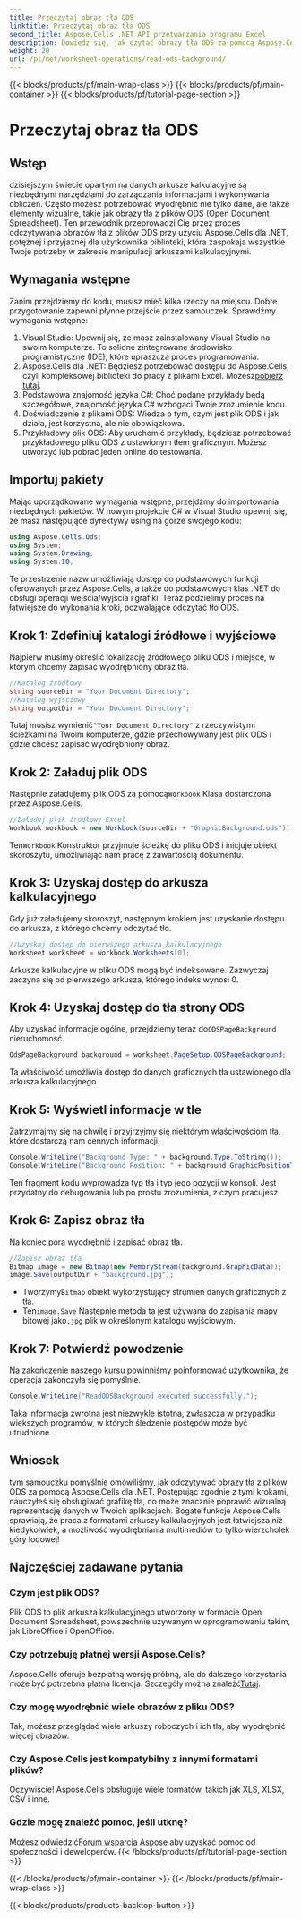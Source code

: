 ```yaml
---
title: Przeczytaj obraz tła ODS
linktitle: Przeczytaj obraz tła ODS
second_title: Aspose.Cells .NET API przetwarzania programu Excel
description: Dowiedz się, jak czytać obrazy tła ODS za pomocą Aspose.Cells dla .NET dzięki temu kompleksowemu samouczkowi krok po kroku. Idealne dla programistów i entuzjastów.
weight: 20
url: /pl/net/worksheet-operations/read-ods-background/
---
```


{{< blocks/products/pf/main-wrap-class >}}
{{< blocks/products/pf/main-container >}}
{{< blocks/products/pf/tutorial-page-section >}}

# Przeczytaj obraz tła ODS

## Wstęp
dzisiejszym świecie opartym na danych arkusze kalkulacyjne są niezbędnymi narzędziami do zarządzania informacjami i wykonywania obliczeń. Często możesz potrzebować wyodrębnić nie tylko dane, ale także elementy wizualne, takie jak obrazy tła z plików ODS (Open Document Spreadsheet). Ten przewodnik przeprowadzi Cię przez proces odczytywania obrazów tła z plików ODS przy użyciu Aspose.Cells dla .NET, potężnej i przyjaznej dla użytkownika biblioteki, która zaspokaja wszystkie Twoje potrzeby w zakresie manipulacji arkuszami kalkulacyjnymi.
## Wymagania wstępne
Zanim przejdziemy do kodu, musisz mieć kilka rzeczy na miejscu. Dobre przygotowanie zapewni płynne przejście przez samouczek. Sprawdźmy wymagania wstępne:
1. Visual Studio: Upewnij się, że masz zainstalowany Visual Studio na swoim komputerze. To solidne zintegrowane środowisko programistyczne (IDE), które upraszcza proces programowania.
2.  Aspose.Cells dla .NET: Będziesz potrzebować dostępu do Aspose.Cells, czyli kompleksowej biblioteki do pracy z plikami Excel. Możesz[pobierz tutaj](https://releases.aspose.com/cells/net/).
3. Podstawowa znajomość języka C#: Choć podane przykłady będą szczegółowe, znajomość języka C# wzbogaci Twoje zrozumienie kodu.
4. Doświadczenie z plikami ODS: Wiedza o tym, czym jest plik ODS i jak działa, jest korzystna, ale nie obowiązkowa.
5. Przykładowy plik ODS: Aby uruchomić przykłady, będziesz potrzebować przykładowego pliku ODS z ustawionym tłem graficznym. Możesz utworzyć lub pobrać jeden online do testowania.
## Importuj pakiety
Mając uporządkowane wymagania wstępne, przejdźmy do importowania niezbędnych pakietów. W nowym projekcie C# w Visual Studio upewnij się, że masz następujące dyrektywy using na górze swojego kodu:
```csharp
using Aspose.Cells.Ods;
using System;
using System.Drawing;
using System.IO;
```
Te przestrzenie nazw umożliwiają dostęp do podstawowych funkcji oferowanych przez Aspose.Cells, a także do podstawowych klas .NET do obsługi operacji wejścia/wyjścia i grafiki.
Teraz podzielimy proces na łatwiejsze do wykonania kroki, pozwalające odczytać tło ODS. 
## Krok 1: Zdefiniuj katalogi źródłowe i wyjściowe
Najpierw musimy określić lokalizację źródłowego pliku ODS i miejsce, w którym chcemy zapisać wyodrębniony obraz tła.
```csharp
//Katalog źródłowy
string sourceDir = "Your Document Directory";
//Katalog wyjściowy
string outputDir = "Your Document Directory";
```
Tutaj musisz wymienić`"Your Document Directory"` z rzeczywistymi ścieżkami na Twoim komputerze, gdzie przechowywany jest plik ODS i gdzie chcesz zapisać wyodrębniony obraz.
## Krok 2: Załaduj plik ODS 
 Następnie załadujemy plik ODS za pomocą`Workbook` Klasa dostarczona przez Aspose.Cells.
```csharp
//Załaduj plik źródłowy Excel
Workbook workbook = new Workbook(sourceDir + "GraphicBackground.ods");
```
 Ten`Workbook` Konstruktor przyjmuje ścieżkę do pliku ODS i inicjuje obiekt skoroszytu, umożliwiając nam pracę z zawartością dokumentu.
## Krok 3: Uzyskaj dostęp do arkusza kalkulacyjnego 
Gdy już załadujemy skoroszyt, następnym krokiem jest uzyskanie dostępu do arkusza, z którego chcemy odczytać tło.
```csharp
//Uzyskaj dostęp do pierwszego arkusza kalkulacyjnego
Worksheet worksheet = workbook.Worksheets[0];
```
Arkusze kalkulacyjne w pliku ODS mogą być indeksowane. Zazwyczaj zaczyna się od pierwszego arkusza, którego indeks wynosi 0.
## Krok 4: Uzyskaj dostęp do tła strony ODS 
 Aby uzyskać informacje ogólne, przejdziemy teraz do`ODSPageBackground` nieruchomość.
```csharp
OdsPageBackground background = worksheet.PageSetup.ODSPageBackground;
```
Ta właściwość umożliwia dostęp do danych graficznych tła ustawionego dla arkusza kalkulacyjnego.
## Krok 5: Wyświetl informacje w tle
Zatrzymajmy się na chwilę i przyjrzyjmy się niektórym właściwościom tła, które dostarczą nam cennych informacji.
```csharp
Console.WriteLine("Background Type: " + background.Type.ToString());
Console.WriteLine("Background Position: " + background.GraphicPositionType.ToString());
```
Ten fragment kodu wyprowadza typ tła i typ jego pozycji w konsoli. Jest przydatny do debugowania lub po prostu zrozumienia, z czym pracujesz.
## Krok 6: Zapisz obraz tła 
Na koniec pora wyodrębnić i zapisać obraz tła.
```csharp
//Zapisz obraz tła
Bitmap image = new Bitmap(new MemoryStream(background.GraphicData));
image.Save(outputDir + "background.jpg");
```
-  Tworzymy`Bitmap` obiekt wykorzystujący strumień danych graficznych z tła.
-  Ten`image.Save` Następnie metoda ta jest używana do zapisania mapy bitowej jako`.jpg` plik w określonym katalogu wyjściowym. 
## Krok 7: Potwierdź powodzenie 
Na zakończenie naszego kursu powinniśmy poinformować użytkownika, że operacja zakończyła się pomyślnie.
```csharp
Console.WriteLine("ReadODSBackground executed successfully.");
```
Taka informacja zwrotna jest niezwykle istotna, zwłaszcza w przypadku większych programów, w których śledzenie postępów może być utrudnione.
## Wniosek
tym samouczku pomyślnie omówiliśmy, jak odczytywać obrazy tła z plików ODS za pomocą Aspose.Cells dla .NET. Postępując zgodnie z tymi krokami, nauczyłeś się obsługiwać grafikę tła, co może znacznie poprawić wizualną reprezentację danych w Twoich aplikacjach. Bogate funkcje Aspose.Cells sprawiają, że praca z formatami arkuszy kalkulacyjnych jest łatwiejsza niż kiedykolwiek, a możliwość wyodrębniania multimediów to tylko wierzchołek góry lodowej!
## Najczęściej zadawane pytania
### Czym jest plik ODS?
Plik ODS to plik arkusza kalkulacyjnego utworzony w formacie Open Document Spreadsheet, powszechnie używanym w oprogramowaniu takim, jak LibreOffice i OpenOffice.
### Czy potrzebuję płatnej wersji Aspose.Cells?
 Aspose.Cells oferuje bezpłatną wersję próbną, ale do dalszego korzystania może być potrzebna płatna licencja. Szczegóły można znaleźć[Tutaj](https://purchase.aspose.com/buy).
### Czy mogę wyodrębnić wiele obrazów z pliku ODS?
Tak, możesz przeglądać wiele arkuszy roboczych i ich tła, aby wyodrębnić więcej obrazów.
### Czy Aspose.Cells jest kompatybilny z innymi formatami plików?
Oczywiście! Aspose.Cells obsługuje wiele formatów, takich jak XLS, XLSX, CSV i inne.
### Gdzie mogę znaleźć pomoc, jeśli utknę?
 Możesz odwiedzić[Forum wsparcia Aspose](https://forum.aspose.com/c/cells/9) aby uzyskać pomoc od społeczności i deweloperów.
{{< /blocks/products/pf/tutorial-page-section >}}

{{< /blocks/products/pf/main-container >}}
{{< /blocks/products/pf/main-wrap-class >}}

{{< blocks/products/products-backtop-button >}}
